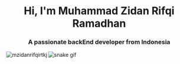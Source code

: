 <h1 align="center">Hi, I'm Muhammad Zidan Rifqi Ramadhan</h1>
<h3 align="center">A passionate backEnd developer from Indonesia</h3>

<p><img align="left" src="https://github-readme-stats.vercel.app/api/top-langs?username=mzidanrifqirtkj&show_icons=true&locale=en&layout=compact" alt="mzidanrifqirtkj" /></p>

![snake gif](https://github.com/mzidanrifqirtkj/mzidanrifqirtkj/blob/output/github-contribution-grid-snake.gif)
